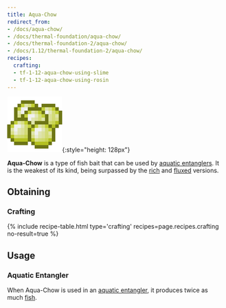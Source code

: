 ```yaml
---
title: Aqua-Chow
redirect_from:
- /docs/aqua-chow/
- /docs/thermal-foundation/aqua-chow/
- /docs/thermal-foundation-2/aqua-chow/
- /docs/1.12/thermal-foundation-2/aqua-chow/
recipes:
  crafting:
  - tf-1-12-aqua-chow-using-slime
  - tf-1-12-aqua-chow-using-rosin
---
```


![Aqua-Chow](/assets/images/thermal-foundation-2/aqua-chow.png){:style="height: 128px"}


**Aqua-Chow** is a type of fish bait that can be used by [aquatic
entanglers](../../thermal-expansion/aquatic-entangler/). It is the weakest of its kind, being
surpassed by the [rich](../rich-aqua-chow/) and
[fluxed](../fluxed-aqua-chow/) versions.


Obtaining
---------

### Crafting
{% include recipe-table.html type='crafting' recipes=page.recipes.crafting no-result=true %}


Usage
-----

### Aquatic Entangler
When Aqua-Chow is used in an [aquatic entangler](../../thermal-expansion/aquatic-entangler/), it
produces twice as much [fish](https://minecraft.wiki/w/Fish).
